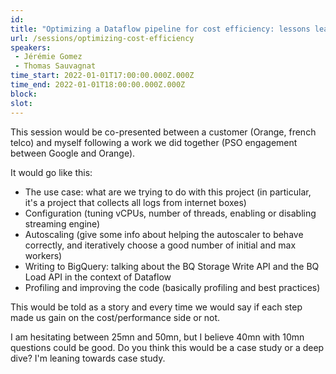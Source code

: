 ```yaml
---
id: 
title: "Optimizing a Dataflow pipeline for cost efficiency: lessons learned at Orange"
url: /sessions/optimizing-cost-efficiency
speakers:
 - Jérémie Gomez
 - Thomas Sauvagnat
time_start: 2022-01-01T17:00:00.000Z.000Z
time_end: 2022-01-01T18:00:00.000Z.000Z
block: 
slot: 
---
```


This session would be co-presented between a customer (Orange, french telco) and myself following a work we did together (PSO engagement between Google and Orange).
 
 It would go like this: 
 - The use case: what are we trying to do with this project (in particular, it's a project that collects all logs from internet boxes)
 - Configuration (tuning vCPUs, number of threads, enabling or disabling streaming engine)
 - Autoscaling (give some info about helping the autoscaler to behave correctly, and iteratively choose a good number of initial and max workers)
 - Writing to BigQuery: talking about the BQ Storage Write API and the BQ Load API in the context of Dataflow
 - Profiling and improving the code (basically profiling and best practices)
 
 This would be told as a story and every time we would say if each step made us gain on the cost/performance side or not.
 
 I am hesitating between 25mn and 50mn, but I believe 40mn with 10mn questions could be good. Do you think this would be a case study or a deep dive? I'm leaning towards case study.